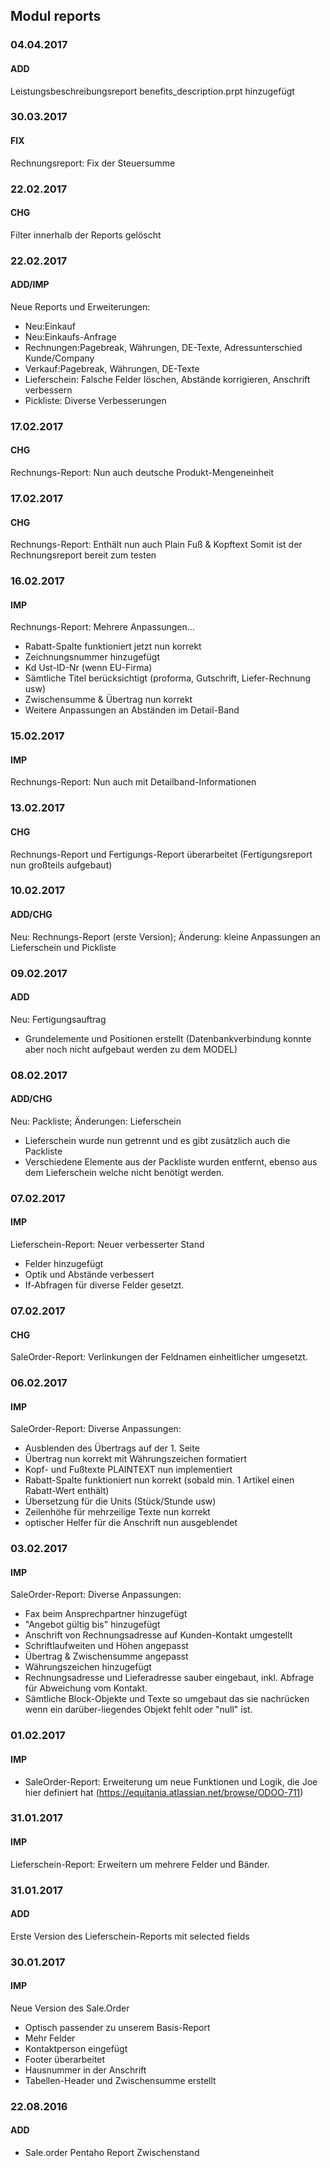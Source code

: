 ## Modul reports

### 04.04.2017
#### ADD
Leistungsbeschreibungsreport benefits_description.prpt hinzugefügt

### 30.03.2017
#### FIX
Rechnungsreport: Fix der Steuersumme


### 22.02.2017
#### CHG
Filter innerhalb der Reports gelöscht

### 22.02.2017
#### ADD/IMP
Neue Reports und Erweiterungen:
- Neu:Einkauf
- Neu:Einkaufs-Anfrage
- Rechnungen:Pagebreak, Währungen, DE-Texte, Adressunterschied Kunde/Company
- Verkauf:Pagebreak, Währungen, DE-Texte
- Lieferschein: Falsche Felder löschen, Abstände korrigieren, Anschrift verbessern
- Pickliste: Diverse Verbesserungen


### 17.02.2017
#### CHG
Rechnungs-Report: Nun auch deutsche Produkt-Mengeneinheit

### 17.02.2017
#### CHG
Rechnungs-Report: Enthält nun auch Plain Fuß & Kopftext
Somit ist der Rechnungsreport bereit zum testen


### 16.02.2017
#### IMP
Rechnungs-Report: Mehrere Anpassungen...
- Rabatt-Spalte funktioniert jetzt nun korrekt
- Zeichnungsnummer hinzugefügt
- Kd Ust-ID-Nr (wenn EU-Firma)
- Sämtliche Titel berücksichtigt (proforma, Gutschrift, Liefer-Rechnung usw)
- Zwischensumme & Übertrag nun korrekt
- Weitere Anpassungen an Abständen im Detail-Band

### 15.02.2017
#### IMP
Rechnungs-Report: Nun auch mit Detailband-Informationen

### 13.02.2017
#### CHG
Rechnungs-Report und Fertigungs-Report überarbeitet (Fertigungsreport nun großteils aufgebaut)

### 10.02.2017
#### ADD/CHG
Neu: Rechnungs-Report (erste Version); Änderung: kleine Anpassungen an Lieferschein und Pickliste

### 09.02.2017
#### ADD
Neu: Fertigungsauftrag
- Grundelemente und Positionen erstellt (Datenbankverbindung konnte aber noch nicht aufgebaut werden zu dem MODEL)

### 08.02.2017
#### ADD/CHG
Neu: Packliste; Änderungen: Lieferschein
- Lieferschein wurde nun getrennt und es gibt zusätzlich auch die Packliste
- Verschiedene Elemente aus der Packliste wurden entfernt, ebenso aus dem Lieferschein welche nicht benötigt werden.



### 07.02.2017
#### IMP
Lieferschein-Report: Neuer verbesserter Stand
- Felder hinzugefügt
- Optik und Abstände verbessert
- If-Abfragen für diverse Felder gesetzt.

### 07.02.2017
#### CHG
SaleOrder-Report: Verlinkungen der Feldnamen einheitlicher umgesetzt.


### 06.02.2017
#### IMP
SaleOrder-Report: Diverse Anpassungen:
- Ausblenden des Übertrags auf der 1. Seite 
- Übertrag nun korrekt mit Währungszeichen formatiert
- Kopf- und Fußtexte PLAINTEXT nun implementiert
- Rabatt-Spalte funktioniert nun korrekt (sobald min. 1 Artikel einen Rabatt-Wert enthält)
- Übersetzung für die Units (Stück/Stunde usw)
- Zeilenhöhe für mehrzeilige Texte nun korrekt
- optischer Helfer für die Anschrift nun ausgeblendet


### 03.02.2017
#### IMP
SaleOrder-Report: Diverse Anpassungen:
- Fax beim Ansprechpartner hinzugefügt
- "Angebot gültig bis" hinzugefügt
- Anschrift von Rechnungsadresse auf Kunden-Kontakt umgestellt
- Schriftlaufweiten und Höhen angepasst
- Übertrag & Zwischensumme angepasst
- Währungszeichen hinzugefügt
- Rechnungsadresse und Lieferadresse sauber eingebaut, inkl. Abfrage für Abweichung vom Kontakt.
- Sämtliche Block-Objekte und Texte so umgebaut das sie nachrücken wenn ein darüber-liegendes Objekt fehlt oder "null" ist.


### 01.02.2017
#### IMP
- SaleOrder-Report: Erweiterung um neue Funktionen und Logik, die Joe hier definiert hat (https://equitania.atlassian.net/browse/ODOO-711)

### 31.01.2017
#### IMP
Lieferschein-Report: Erweitern um mehrere Felder und Bänder.

### 31.01.2017
#### ADD
Erste Version des Lieferschein-Reports mit selected fields

### 30.01.2017
#### IMP
Neue Version des Sale.Order
- Optisch passender zu unserem Basis-Report
- Mehr Felder
- Kontaktperson eingefügt
- Footer überarbeitet
- Hausnummer in der Anschrift
- Tabellen-Header und Zwischensumme erstellt

### 22.08.2016
#### ADD
- Sale.order Pentaho Report Zwischenstand